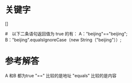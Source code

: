 # 关键字

[]

#　以下二条语句返回值为 true 的有： A："beijing"=="beijing"; B："beijing".equalsIgnoreCase（new String（"beijing"））;

# 参考解答

A 和B 都为true
"==" 比较的是地址
"equals" 比较的是内容


